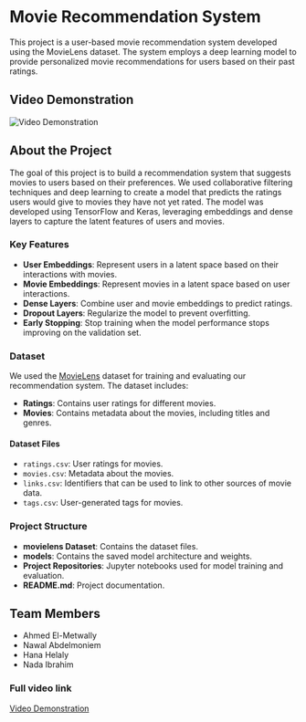 # Movie Recommendation System

This project is a user-based movie recommendation system developed using the MovieLens dataset. The system employs a deep learning model to provide personalized movie recommendations for users based on their past ratings.

## Video Demonstration

![Video Demonstration](https://github.com/ahmedelmetwally74/Movie-Recommender-Project/blob/main/movie-recommend.gif)

## About the Project

The goal of this project is to build a recommendation system that suggests movies to users based on their preferences. We used collaborative filtering techniques and deep learning to create a model that predicts the ratings users would give to movies they have not yet rated. The model was developed using TensorFlow and Keras, leveraging embeddings and dense layers to capture the latent features of users and movies.

### Key Features
- **User Embeddings**: Represent users in a latent space based on their interactions with movies.
- **Movie Embeddings**: Represent movies in a latent space based on user interactions.
- **Dense Layers**: Combine user and movie embeddings to predict ratings.
- **Dropout Layers**: Regularize the model to prevent overfitting.
- **Early Stopping**: Stop training when the model performance stops improving on the validation set.

### Dataset

We used the [MovieLens](https://www.kaggle.com/datasets/hanahelaly/movielens-small) dataset for training and evaluating our recommendation system. The dataset includes:

- **Ratings**: Contains user ratings for different movies.
- **Movies**: Contains metadata about the movies, including titles and genres.

#### Dataset Files
- `ratings.csv`: User ratings for movies.
- `movies.csv`: Metadata about the movies.
- `links.csv`: Identifiers that can be used to link to other sources of movie data.
- `tags.csv`: User-generated tags for movies.

### Project Structure

- **movielens Dataset**: Contains the dataset files.
- **models**: Contains the saved model architecture and weights.
- **Project Repositories**: Jupyter notebooks used for model training and evaluation.
- **README.md**: Project documentation.

## Team Members
- Ahmed El-Metwally
- Nawal Abdelmoniem
- Hana Helaly
- Nada Ibrahim

### Full video link
[Video Demonstration](https://drive.google.com/file/d/131Pl6ezjb0G2IaAXJIloyk6kdO0wBV5c/view?usp=sharing)
